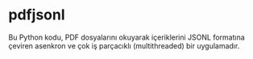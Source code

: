 # pdfjsonl
Bu Python kodu, PDF dosyalarını okuyarak içeriklerini JSONL formatına çeviren asenkron ve çok iş parçacıklı (multithreaded) bir uygulamadır.
